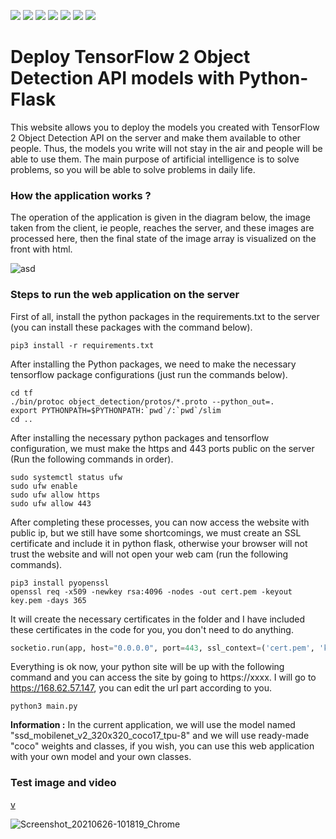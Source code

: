  ![](https://img.shields.io/badge/microsoft%20azure-0089D6?style=for-the-badge&logo=microsoft-azure&logoColor=white) ![](https://img.shields.io/badge/Ubuntu-E95420?style=for-the-badge&logo=ubuntu&logoColor=white) ![](https://img.shields.io/badge/Python-14354C?style=for-the-badge&logo=python&logoColor=white) ![](https://img.shields.io/badge/TensorFlow%20-%23FF6F00.svg?&style=for-the-badge&logo=TensorFlow&logoColor=white) ![](https://img.shields.io/badge/Flask-000000?style=for-the-badge&logo=flask&logoColor=white) ![](https://img.shields.io/badge/JavaScript-323330?style=for-the-badge&logo=javascript&logoColor=F7DF1E) ![](https://img.shields.io/badge/HTML5-E34F26?style=for-the-badge&logo=html5&logoColor=white)
 
# **Deploy TensorFlow 2 Object Detection API models with Python-Flask**

This website allows you to deploy the models you created with TensorFlow 2 Object Detection API on the server and make them available to other people. Thus, the models you write will not stay in the air and people will be able to use them. The main purpose of artificial intelligence is to solve problems, so you will be able to solve problems in daily life.


### How the application works ?

The operation of the application is given in the diagram below, the image taken from the client, ie people, reaches the server, and these images are processed here, then the final state of the image array is visualized on the front with html.

![asd](https://user-images.githubusercontent.com/54184905/123537436-1e371980-d738-11eb-8d5b-6cb35ed355a0.png)


### Steps to run the web application on the server

First of all, install the python packages in the requirements.txt to the server (you can install these packages with the command below).

```console
pip3 install -r requirements.txt
```

After installing the Python packages, we need to make the necessary tensorflow package configurations (just run the commands below).

```console
cd tf
./bin/protoc object_detection/protos/*.proto --python_out=.
export PYTHONPATH=$PYTHONPATH:`pwd`/:`pwd`/slim
cd ..
```

After installing the necessary python packages and tensorflow configuration, we must make the https and 443 ports public on the server (Run the following commands in order).

```console
sudo systemctl status ufw 
sudo ufw enable
sudo ufw allow https
sudo ufw allow 443
```

After completing these processes, you can now access the website with public ip, but we still have some shortcomings, we must create an SSL certificate and include it in python flask, otherwise your browser will not trust the website and will not open your web cam (run the following commands).

```console
pip3 install pyopenssl
openssl req -x509 -newkey rsa:4096 -nodes -out cert.pem -keyout key.pem -days 365
```

It will create the necessary certificates in the folder and I have included these certificates in the code for you, you don't need to do anything.

```python
socketio.run(app, host="0.0.0.0", port=443, ssl_context=('cert.pem', 'key.pem'))
```

Everything is ok now, your python site will be up with the following command and you can access the site by going to https://xxxx. I will go to https://168.62.57.147, you can edit the url part according to you.

```console
python3 main.py
```

**Information :** In the current application, we will use the model named "ssd_mobilenet_v2_320x320_coco17_tpu-8" and we will use ready-made "coco" weights and classes, if you wish, you can use this web application with your own model and your own classes.

### Test image and video

[v](https://user-images.githubusercontent.com/54184905/123538349-234a9780-d73d-11eb-9334-f811bfdf3822.mp4)

![Screenshot_20210626-101819_Chrome](https://user-images.githubusercontent.com/54184905/123538353-26de1e80-d73d-11eb-95d7-652c3a9880ee.jpg)


